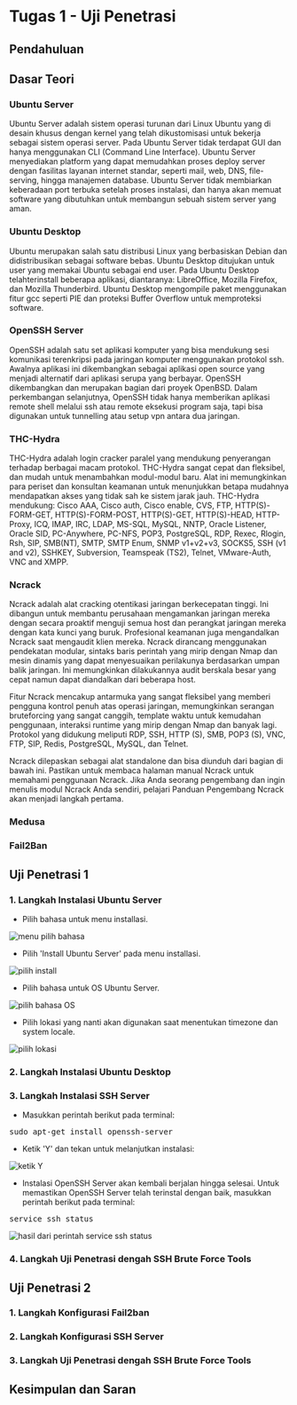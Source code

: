 # Tugas 1 - Uji Penetrasi

## Pendahuluan

## Dasar Teori

### Ubuntu Server
Ubuntu Server adalah sistem operasi turunan dari Linux Ubuntu yang di desain khusus dengan kernel yang telah dikustomisasi untuk bekerja sebagai sistem operasi server. Pada Ubuntu Server tidak terdapat GUI dan hanya menggunakan CLI (Command Line Interface). Ubuntu Server menyediakan platform yang dapat memudahkan proses deploy server dengan fasilitas layanan internet standar, seperti mail, web, DNS, file-serving, hingga manajemen database. Ubuntu Server tidak membiarkan keberadaan port terbuka setelah proses instalasi, dan hanya akan memuat software yang dibutuhkan untuk membangun sebuah sistem server yang aman.

### Ubuntu Desktop
Ubuntu merupakan salah satu distribusi Linux yang berbasiskan Debian dan didistribusikan sebagai software bebas. Ubuntu Desktop ditujukan untuk user yang memakai Ubuntu sebagai end user. Pada Ubuntu Desktop telahterinstall beberapa aplikasi, diantaranya: LibreOffice, Mozilla Firefox, dan Mozilla Thunderbird. Ubuntu Desktop mengompile paket menggunakan fitur gcc seperti PIE dan proteksi Buffer Overflow untuk memproteksi software.

### OpenSSH Server
OpenSSH adalah satu set aplikasi komputer yang bisa mendukung sesi komunikasi terenkripsi pada jaringan komputer menggunakan protokol ssh. Awalnya aplikasi ini dikembangkan sebagai aplikasi open source yang menjadi alternatif dari aplikasi serupa yang berbayar. OpenSSH dikembangkan dan merupakan bagian dari proyek OpenBSD. Dalam perkembangan selanjutnya, OpenSSH tidak hanya memberikan aplikasi remote shell melalui ssh atau remote eksekusi program saja, tapi bisa digunakan untuk tunnelling atau setup vpn antara dua jaringan.

### THC-Hydra
THC-Hydra adalah login cracker paralel yang mendukung penyerangan terhadap berbagai macam protokol. THC-Hydra sangat cepat dan fleksibel, dan mudah untuk menambahkan modul-modul baru. Alat ini memungkinkan para periset dan konsultan keamanan untuk menunjukkan betapa mudahnya mendapatkan akses yang tidak sah ke sistem jarak jauh.
THC-Hydra mendukung: Cisco AAA, Cisco auth, Cisco enable, CVS, FTP, HTTP(S)-FORM-GET, HTTP(S)-FORM-POST, HTTP(S)-GET, HTTP(S)-HEAD, HTTP-Proxy, ICQ, IMAP, IRC, LDAP, MS-SQL, MySQL, NNTP, Oracle Listener, Oracle SID, PC-Anywhere, PC-NFS, POP3, PostgreSQL, RDP, Rexec, Rlogin, Rsh, SIP, SMB(NT), SMTP, SMTP Enum, SNMP v1+v2+v3, SOCKS5, SSH (v1 and v2), SSHKEY, Subversion, Teamspeak (TS2), Telnet, VMware-Auth, VNC and XMPP.

### Ncrack
Ncrack adalah alat cracking otentikasi jaringan berkecepatan tinggi. Ini dibangun untuk membantu perusahaan mengamankan jaringan mereka dengan secara proaktif menguji semua host dan perangkat jaringan mereka dengan kata kunci yang buruk. Profesional keamanan juga mengandalkan Ncrack saat mengaudit klien mereka. Ncrack dirancang menggunakan pendekatan modular, sintaks baris perintah yang mirip dengan Nmap dan mesin dinamis yang dapat menyesuaikan perilakunya berdasarkan umpan balik jaringan. Ini memungkinkan dilakukannya audit berskala besar yang cepat namun dapat diandalkan dari beberapa host.

Fitur Ncrack mencakup antarmuka yang sangat fleksibel yang memberi pengguna kontrol penuh atas operasi jaringan, memungkinkan serangan bruteforcing yang sangat canggih, template waktu untuk kemudahan penggunaan, interaksi runtime yang mirip dengan Nmap dan banyak lagi. Protokol yang didukung meliputi RDP, SSH, HTTP (S), SMB, POP3 (S), VNC, FTP, SIP, Redis, PostgreSQL, MySQL, dan Telnet.

Ncrack dilepaskan sebagai alat standalone dan bisa diunduh dari bagian di bawah ini. Pastikan untuk membaca halaman manual Ncrack untuk memahami penggunaan Ncrack. Jika Anda seorang pengembang dan ingin menulis modul Ncrack Anda sendiri, pelajari Panduan Pengembang Ncrack akan menjadi langkah pertama.

### Medusa

### Fail2Ban

## Uji Penetrasi 1

### 1. Langkah Instalasi Ubuntu Server

- Pilih bahasa untuk menu installasi.

![menu pilih bahasa](https://raw.githubusercontent.com/dns-148/PKSJ/master/Tugas%201/Screenshot/1.pilih_bahasa.PNG)

- Pilih 'Install Ubuntu Server' pada menu installasi.

![pilih install](https://raw.githubusercontent.com/dns-148/PKSJ/master/Tugas%201/Screenshot/2.pilih_install_ubuntu_server.PNG)

- Pilih bahasa untuk OS Ubuntu Server.

![pilih bahasa OS](https://raw.githubusercontent.com/dns-148/PKSJ/master/Tugas%201/Screenshot/3.pilih_bahasa_ubuntu_server.PNG)

- Pilih lokasi yang nanti akan digunakan saat menentukan timezone dan system locale.

![pilih lokasi](https://raw.githubusercontent.com/dns-148/PKSJ/master/Tugas%201/Screenshot/4.pilih_lokasi.PNG)

### 2. Langkah Instalasi Ubuntu Desktop

### 3. Langkah Instalasi SSH Server

- Masukkan perintah berikut pada terminal:

<pre>
sudo apt-get install openssh-server
</pre>

- Ketik 'Y' dan tekan untuk melanjutkan instalasi:

![ketik Y](https://raw.githubusercontent.com/dns-148/PKSJ/master/Tugas%201/Screenshot/%5Bssh%5D02.PNG)

- Instalasi OpenSSH Server akan kembali berjalan hingga selesai. Untuk memastikan OpenSSH Server telah terinstal dengan baik, masukkan perintah berikut pada terminal:

<pre>
service ssh status
</pre>

![hasil dari perintah service ssh status](https://raw.githubusercontent.com/dns-148/PKSJ/master/Tugas%201/Screenshot/%5Bssh%5D04.PNG)

### 4. Langkah Uji Penetrasi dengah SSH Brute Force Tools

## Uji Penetrasi 2

### 1. Langkah Konfigurasi Fail2ban

### 2. Langkah Konfigurasi SSH Server

### 3. Langkah Uji Penetrasi dengah SSH Brute Force Tools

## Kesimpulan dan Saran

